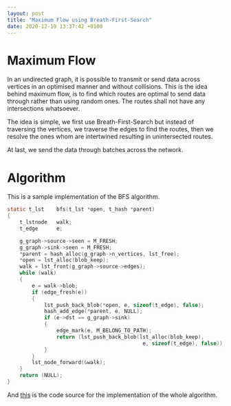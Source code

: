 ```yaml
---
layout: post
title: "Maximum Flow using Breath-First-Search"
date: 2020-12-19 13:37:42 +0100
---
```


# Maximum Flow

In an undirected graph, it is possible to transmit or send data across vertices in an optimised manner and without collisions. This is the idea behind maximum flow, is to find which routes are optimal to send data through rather than using random ones. The routes shall not have any intersections whatsoever.

The idea is simple, we first use Breath-First-Search but instead of traversing the vertices, we traverse the edges to find the routes, then we resolve the ones whom are intertwined resulting in unintersected routes.

At last, we send the data through batches across the network.

# Algorithm

This is a sample implementation of the BFS algorithm.

```C
static t_lst	bfs(t_lst *open, t_hash *parent)
{
	t_lstnode	walk;
	t_edge		e;

	g_graph->source->seen = M_FRESH;
	g_graph->sink->seen = M_FRESH;
	*parent = hash_alloc(g_graph->n_vertices, lst_free);
	*open = lst_alloc(blob_keep);
	walk = lst_front(g_graph->source->edges);
	while (walk)
	{
		e = walk->blob;
		if (edge_fresh(e))
		{
			lst_push_back_blob(*open, e, sizeof(t_edge), false);
			hash_add_edge(*parent, e, NULL);
			if (e->dst == g_graph->sink)
			{
				edge_mark(e, M_BELONG_TO_PATH);
				return (lst_push_back_blob(lst_alloc(blob_keep),
											e, sizeof(t_edge), false));
			}
		}
		lst_node_forward(&walk);
	}
	return (NULL);
}
```

And [this](https://www.github.com/0x0584/Lem-in) is the code source for the implementation of the whole algorithm.